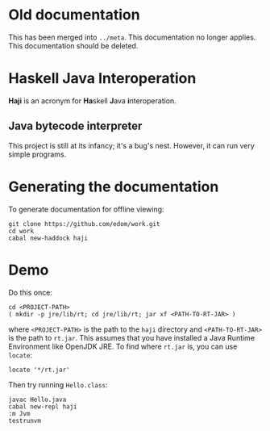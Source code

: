 # Old documentation

This has been merged into `../meta`.
This documentation no longer applies.
This documentation should be deleted.

# Haskell Java Interoperation

**Haji** is an acronym for **Ha**skell **J**ava **i**nteroperation.

## Java bytecode interpreter

This project is still at its infancy; it's a bug's nest.
However, it can run very simple programs.

# Generating the documentation

To generate documentation for offline viewing:

```
git clone https://github.com/edom/work.git
cd work
cabal new-haddock haji
```

# Demo

Do this once:

```
cd <PROJECT-PATH>
( mkdir -p jre/lib/rt; cd jre/lib/rt; jar xf <PATH-TO-RT-JAR> )
```

where `<PROJECT-PATH>` is the path to the `haji` directory and `<PATH-TO-RT-JAR>` is the path to `rt.jar`.
This assumes that you have installed a Java Runtime Environment like OpenJDK JRE.
To find where `rt.jar` is, you can use `locate`:

```
locate '*/rt.jar'
```

Then try running `Hello.class`:

```
javac Hello.java
cabal new-repl haji
:m Jvm
testrunvm
```
